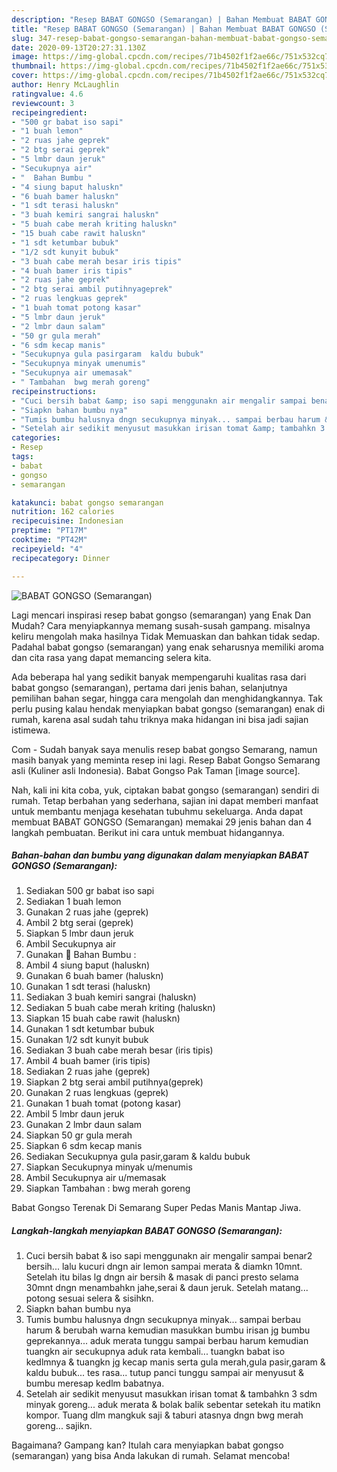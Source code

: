 ```yaml
---
description: "Resep BABAT GONGSO (Semarangan) | Bahan Membuat BABAT GONGSO (Semarangan) Yang Enak Dan Mudah"
title: "Resep BABAT GONGSO (Semarangan) | Bahan Membuat BABAT GONGSO (Semarangan) Yang Enak Dan Mudah"
slug: 347-resep-babat-gongso-semarangan-bahan-membuat-babat-gongso-semarangan-yang-enak-dan-mudah
date: 2020-09-13T20:27:31.130Z
image: https://img-global.cpcdn.com/recipes/71b4502f1f2ae66c/751x532cq70/babat-gongso-semarangan-foto-resep-utama.jpg
thumbnail: https://img-global.cpcdn.com/recipes/71b4502f1f2ae66c/751x532cq70/babat-gongso-semarangan-foto-resep-utama.jpg
cover: https://img-global.cpcdn.com/recipes/71b4502f1f2ae66c/751x532cq70/babat-gongso-semarangan-foto-resep-utama.jpg
author: Henry McLaughlin
ratingvalue: 4.6
reviewcount: 3
recipeingredient:
- "500 gr babat iso sapi"
- "1 buah lemon"
- "2 ruas jahe geprek"
- "2 btg serai geprek"
- "5 lmbr daun jeruk"
- "Secukupnya air"
- "  Bahan Bumbu "
- "4 siung baput haluskn"
- "6 buah bamer haluskn"
- "1 sdt terasi haluskn"
- "3 buah kemiri sangrai haluskn"
- "5 buah cabe merah kriting haluskn"
- "15 buah cabe rawit haluskn"
- "1 sdt ketumbar bubuk"
- "1/2 sdt kunyit bubuk"
- "3 buah cabe merah besar iris tipis"
- "4 buah bamer iris tipis"
- "2 ruas jahe geprek"
- "2 btg serai ambil putihnyageprek"
- "2 ruas lengkuas geprek"
- "1 buah tomat potong kasar"
- "5 lmbr daun jeruk"
- "2 lmbr daun salam"
- "50 gr gula merah"
- "6 sdm kecap manis"
- "Secukupnya gula pasirgaram  kaldu bubuk"
- "Secukupnya minyak umenumis"
- "Secukupnya air umemasak"
- " Tambahan  bwg merah goreng"
recipeinstructions:
- "Cuci bersih babat &amp; iso sapi menggunakn air mengalir sampai benar2 bersih... lalu kucuri dngn air lemon sampai merata &amp; diamkn 10mnt. Setelah itu bilas lg dngn air bersih &amp; masak di panci presto selama 30mnt dngn menambahkn jahe,serai &amp; daun jeruk. Setelah matang... potong sesuai selera &amp; sisihkn."
- "Siapkn bahan bumbu nya"
- "Tumis bumbu halusnya dngn secukupnya minyak... sampai berbau harum &amp; berubah warna kemudian masukkan bumbu irisan jg bumbu geprekannya... aduk merata tunggu sampai berbau harum kemudian tuangkn air secukupnya aduk rata kembali... tuangkn babat iso kedlmnya &amp; tuangkn jg kecap manis serta gula merah,gula pasir,garam &amp; kaldu bubuk... tes rasa... tutup panci tunggu sampai air menyusut &amp; bumbu meresap kedlm babatnya."
- "Setelah air sedikit menyusut masukkan irisan tomat &amp; tambahkn 3 sdm minyak goreng... aduk merata &amp; bolak balik sebentar setekah itu matikn kompor. Tuang dlm mangkuk saji &amp; taburi atasnya dngn bwg merah goreng... sajikn."
categories:
- Resep
tags:
- babat
- gongso
- semarangan

katakunci: babat gongso semarangan 
nutrition: 162 calories
recipecuisine: Indonesian
preptime: "PT17M"
cooktime: "PT42M"
recipeyield: "4"
recipecategory: Dinner

---
```



![BABAT GONGSO (Semarangan)](https://img-global.cpcdn.com/recipes/71b4502f1f2ae66c/751x532cq70/babat-gongso-semarangan-foto-resep-utama.jpg)

Lagi mencari inspirasi resep babat gongso (semarangan) yang Enak Dan Mudah? Cara menyiapkannya memang susah-susah gampang. misalnya keliru mengolah maka hasilnya Tidak Memuaskan dan bahkan tidak sedap. Padahal babat gongso (semarangan) yang enak seharusnya memiliki aroma dan cita rasa yang dapat memancing selera kita.

Ada beberapa hal yang sedikit banyak mempengaruhi kualitas rasa dari babat gongso (semarangan), pertama dari jenis bahan, selanjutnya pemilihan bahan segar, hingga cara mengolah dan menghidangkannya. Tak perlu pusing kalau hendak menyiapkan babat gongso (semarangan) enak di rumah, karena asal sudah tahu triknya maka hidangan ini bisa jadi sajian istimewa.

Com - Sudah banyak saya menulis resep babat gongso Semarang, namun masih banyak yang meminta resep ini lagi. Resep Babat Gongso Semarang asli (Kuliner asli Indonesia). Babat Gongso Pak Taman [image source].


Nah, kali ini kita coba, yuk, ciptakan babat gongso (semarangan) sendiri di rumah. Tetap berbahan yang sederhana, sajian ini dapat memberi manfaat untuk membantu menjaga kesehatan tubuhmu sekeluarga. Anda dapat membuat BABAT GONGSO (Semarangan) memakai 29 jenis bahan dan 4 langkah pembuatan. Berikut ini cara untuk membuat hidangannya.

<!--inarticleads1-->

##### Bahan-bahan dan bumbu yang digunakan dalam menyiapkan BABAT GONGSO (Semarangan):

1. Sediakan 500 gr babat iso sapi
1. Sediakan 1 buah lemon
1. Gunakan 2 ruas jahe (geprek)
1. Ambil 2 btg serai (geprek)
1. Siapkan 5 lmbr daun jeruk
1. Ambil Secukupnya air
1. Gunakan  🦁 Bahan Bumbu :
1. Ambil 4 siung baput (haluskn)
1. Gunakan 6 buah bamer (haluskn)
1. Gunakan 1 sdt terasi (haluskn)
1. Sediakan 3 buah kemiri sangrai (haluskn)
1. Sediakan 5 buah cabe merah kriting (haluskn)
1. Siapkan 15 buah cabe rawit (haluskn)
1. Gunakan 1 sdt ketumbar bubuk
1. Gunakan 1/2 sdt kunyit bubuk
1. Sediakan 3 buah cabe merah besar (iris tipis)
1. Ambil 4 buah bamer (iris tipis)
1. Sediakan 2 ruas jahe (geprek)
1. Siapkan 2 btg serai ambil putihnya(geprek)
1. Gunakan 2 ruas lengkuas (geprek)
1. Gunakan 1 buah tomat (potong kasar)
1. Ambil 5 lmbr daun jeruk
1. Gunakan 2 lmbr daun salam
1. Siapkan 50 gr gula merah
1. Siapkan 6 sdm kecap manis
1. Sediakan Secukupnya gula pasir,garam &amp; kaldu bubuk
1. Siapkan Secukupnya minyak u/menumis
1. Ambil Secukupnya air u/memasak
1. Siapkan  Tambahan : bwg merah goreng


Babat Gongso Terenak Di Semarang Super Pedas Manis Mantap Jiwa. 

<!--inarticleads2-->

##### Langkah-langkah menyiapkan BABAT GONGSO (Semarangan):

1. Cuci bersih babat &amp; iso sapi menggunakn air mengalir sampai benar2 bersih... lalu kucuri dngn air lemon sampai merata &amp; diamkn 10mnt. Setelah itu bilas lg dngn air bersih &amp; masak di panci presto selama 30mnt dngn menambahkn jahe,serai &amp; daun jeruk. Setelah matang... potong sesuai selera &amp; sisihkn.
1. Siapkn bahan bumbu nya
1. Tumis bumbu halusnya dngn secukupnya minyak... sampai berbau harum &amp; berubah warna kemudian masukkan bumbu irisan jg bumbu geprekannya... aduk merata tunggu sampai berbau harum kemudian tuangkn air secukupnya aduk rata kembali... tuangkn babat iso kedlmnya &amp; tuangkn jg kecap manis serta gula merah,gula pasir,garam &amp; kaldu bubuk... tes rasa... tutup panci tunggu sampai air menyusut &amp; bumbu meresap kedlm babatnya.
1. Setelah air sedikit menyusut masukkan irisan tomat &amp; tambahkn 3 sdm minyak goreng... aduk merata &amp; bolak balik sebentar setekah itu matikn kompor. Tuang dlm mangkuk saji &amp; taburi atasnya dngn bwg merah goreng... sajikn.




Bagaimana? Gampang kan? Itulah cara menyiapkan babat gongso (semarangan) yang bisa Anda lakukan di rumah. Selamat mencoba!

